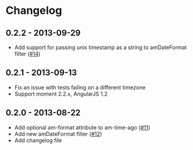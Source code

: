 # Changelog

## 0.2.2 - 2013-09-29

- Add support for passing unix timestamp as a string to amDateFormat filter ([#14](https://github.com/urish/angular-moment/issues/14))

## 0.2.1 - 2013-09-13

- Fix an issue with tests failing on a different timezone
- Support moment 2.2.x, AngularJS 1.2

## 0.2.0 - 2013-08-22

- Add optional am-format attribute to am-time-ago ([#11](https://github.com/urish/angular-moment/issues/11))
- Add new amDateFormat filter ([#12](https://github.com/urish/angular-moment/issues/12))
- Add changelog file
